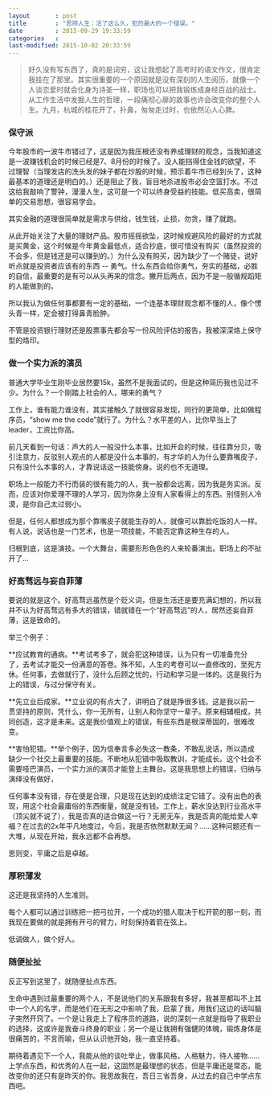 ```yaml
---
layout       : post
title        : "思辨人生：活了这么久，犯的最大的一个错误。"
date         : 2015-09-29 19:33:59
categories   : 
last-modified: 2015-10-02 20:33:59
---
```


>好久没有写东西了，真的是词穷，这让我想起了高考时的语文作文，很肯定我挂在了那里。其实很重要的一个原因就是没有深刻的人生阅历，就像一个人谈恋爱时就会化身为诗圣一样，职场也可以把我锻炼成身经百战的战士。从工作生活中发掘人生的哲理，一段痛彻心扉的故事也许会改变你的整个人生。九月，杭城的桂花开了，扑鼻，匆匆走过时，也依然沁人心脾。


### 保守派

今年股市的一波牛市错过了，这是因为我压根还没有养成理财的观念，当我知道这是一波赚钱机会的时候已经是7、8月份的时候了。没人能挡得住金钱的欲望，不过理智（当理发店的洗头发的妹子都在炒股的时候，预示着牛市已经到头了，这种最基本的道理还是明白的。）还是阻止了我，盲目地杀进股市必会空篮打水。不过这给我敲响了警钟，漫漫人生，这可是一个可以终身受益的技能。低买高卖，很简单的交易思想，很容易学会。

其实金融的道理很简单就是需求与供给，钱生钱，止损，勿贪，赚了就跑。

从此开始关注了大量的理财产品。股市摇摇欲坠，这时候规避风险的最好的方式就是买黄金，这个时候是今年黄金最低点，适合抄底，很可惜没有购买（虽然投资的不会多，但是钱还是可以赚到的。）为什么没有购买，因为缺少了一个赌徒，说好听点就是投资者应该有的东西 -- 勇气。什么东西会给你勇气，夯实的基础，必胜的自信，最重要的是有可以从头再来的信念。撇开后两点，因为不是一般循规蹈矩的人能做到的。

所以我认为做任何事都要有一定的基础，一个连基本理财观念都不懂的人，像个愣头青一样，定会被打得鼻青脸肿。

不管是投资银行理财还是股票事先都会写一份风险评估的报告，我被深深烙上保守型的烙印。


### 做一个实力派的演员

普通大学毕业生刚毕业居然要15k，虽然不是我面试的，但是这种简历我也见过不少。为什么？一个刚踏上社会的人，哪来的勇气？

工作上，谁有能力谁没有，其实接触久了就很容易发现，同行的更简单，比如做程序员，“show me the code”就行了。为什么？水平差的人，比你早当上了leader，工资比你高。

前几天看到一句话：声大的人一般没什么本事，比如开会的时候，往往靠分贝，吸引注意力，反驳别人观点的人都是没什么本事的，有才华的人为什么要靠嘴皮子，只有没什么本事的人，才靠说话这一技能傍身。说的也不无道理。

职场上一般能力不行而装的很有能力的人，我一般都会远离，因为我是务实派。反而，应该对你爱理不理的人学习，因为你身上没有人家看得上的东西。别怪别人冷漠，是你自己太过弱小。

但是，任何人都想成为那个靠嘴皮子就能生存的人，就像可以靠脸吃饭的人一样。有人说，说话也是一门艺术，也是一项技能，不能否定靠这种生存的人。

归根到底，这是演技。一个大舞台，需要形形色色的人来轮番演出。职场上的不扯开了...


### 好高骛远与妄自菲薄

要说的就是这个。好高骛远虽然是个贬义词，但是生活还是要充满幻想的，所以我并不认为好高骛远有多大的错误，错就错在一个“好高骛远”的人，居然还妄自菲薄，这是致命的。

举三个例子：

**应试教育的通病。**考试考多了，就会犯这种错误，认为只有一切准备充分了，去考试才能交一份满意的答卷。殊不知，人生的考卷可以一直修改的，至死方休。任何事，去做就行了，没什么后顾之忧的，行动和学习是一体的。这是我行为上的错误，与过分保守有关。

**先立业后成家。**立业说的有点大了，讲明白了就是挣很多钱。这是我以前一贯坚持的原则，凭什么，你一无所有，让别人和你坚守一辈子。原来相辅相成，共同创造，这才是未来。这是我价值观上的错误，有些东西是根深蒂固的，很难改变。

**害怕犯错。**举个例子，因为信奉言多必失这一教条，不敢乱说话，所以造成缺少一个社交上最重要的技能。不断地从犯错中吸取教训，才能成长。这个社会不需要哑巴演员，一个实力派的演员才能登上主舞台。这是我思想上的错误，归纳与演绎没有做好，

任何事本没有错，存在便是合理，只是现在达到的成绩注定它错了。没有出色的表现，用这个社会最庸俗的东西衡量，就是没有钱。工作上，薪水没达到行业高水平（顶尖就不说了），我是否真的适合做这一行？无房无车，我是否真的能给爱人幸福？在过去的2x年平凡地度过，今后，我是否依然默默无闻？......这种问题还有一大堆，从现在开始，我永远都不会再想。

思则变，平庸之后是卓越。


### 厚积薄发

这还是我坚持的人生准则。

每个人都可以通过训练把一把弓拉开，一个成功的猎人取决于松开箭的那一刻，而我现在要做的就是拥有开弓的臂力，时刻保持着箭在弦上。

低调做人，做个好人。


### 随便扯扯

反正写到这里了，就随便扯点东西。

生命中遇到过最重要的两个人，不是说他们的关系跟我有多好，我甚至都叫不上其中一个人的名字，而是他们在无形之中影响了我，启蒙了我，用我们这边的话叫脑子突然开窍了。一个是让我走上了程序员的道路，说的深刻一点就是指导了我职业的选择，这或许是我奋斗终身的职业；另一个是让我拥有强健的体魄，锻炼身体是很痛苦的，不言而喻，但从认识他开始，我一直坚持着。

期待着遇见下一个人，我能从他的谈吐举止，做事风格，人格魅力，待人接物......上学点东西，和优秀的人在一起，这固然是最理想的状态，但是平庸还是常态，能改变你的还只有是昨天的你。我思故我在，吾日三省吾身，从过去的自己中学点东西吧。







